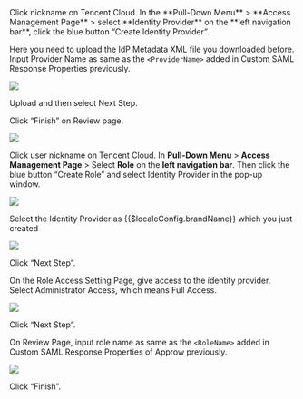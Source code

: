 <IntegrationDetailCard title="etup Tencent Cloud Configuration">
Click nickname on Tencent Cloud. In the **Pull-Down Menu** &gt; **Access Management Page** &gt; select **Identity Provider** on the **left navigation bar**, click the blue button “Create Identity Provider”.

Here you need to upload the IdP Metadata XML file you downloaded before. Input Provider Name as same as the `<ProviderName>` added in Custom SAML Response Properties previously.

![](~@imagesZhCn/integration/tencent-cloud/2-1.png)

Upload and then select Next Step.

Click “Finish” on Review page.

![](~@imagesZhCn/integration/tencent-cloud/2-2.png)

Click user nickname on Tencent Cloud. In **Pull-Down Menu** &gt; **Access Management Page** &gt; Select **Role** on the **left navigation bar**. Then click the blue button “Create Role” and select Identity Provider in the pop-up window.

![](~@imagesZhCn/integration/tencent-cloud/2-3.png)

Select the Identity Provider as {{$localeConfig.brandName}} which you just created

![](~@imagesZhCn/integration/tencent-cloud/2-4.png)

Click “Next Step”.

On the Role Access Setting Page, give access to the identity provider. Select Administrator Access, which means Full Access.

![](~@imagesZhCn/integration/tencent-cloud/2-5.png)

Click “Next Step”.

On Review Page, input role name as same as the `<RoleName>` added in Custom SAML Response Properties of Approw previously.

![](~@imagesZhCn/integration/tencent-cloud/2-6.png)

Click “Finish”.

</IntegrationDetailCard>